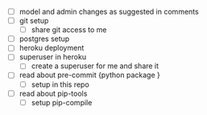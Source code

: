 - [ ] model and admin changes as suggested in comments
- [ ] git setup
  - [ ] share git access to me
- [ ] postgres setup
- [ ] heroku deployment
- [ ] superuser in heroku
  - [ ] create a superuser for me and share it
- [ ] read about pre-commit {python package }
  - [ ] setup in this repo
- [ ] read about pip-tools
  - [ ] setup pip-compile
